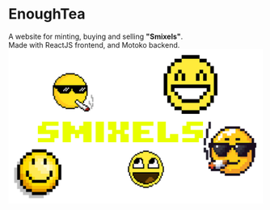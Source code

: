 # EnoughTea
A website for minting, buying and selling <b>"Smixels"</b>.<br />
Made with ReactJS frontend, and Motoko backend.<br />
![alt text](src/EnoughTea_frontend/public/main-background.png)
